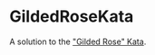 GildedRoseKata
==============

A solution to the ["Gilded Rose" Kata](http://craftsmanship.sv.cmu.edu/exercises/gilded-rose-kata).